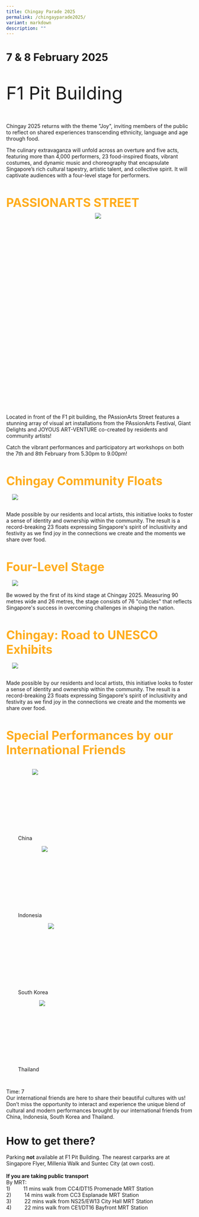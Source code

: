```yaml
---
title: Chingay Parade 2025
permalink: /chingayparade2025/
variant: markdown
description: ""
---
```

# 7 &amp; 8 February 2025
<div style="line-height:4rem;font-size:3rem; font-color: #b242a2">

F1 Pit Building<br></div>
 

Chingay 2025 returns with the theme "Joy", inviting members of the public to reflect on shared experiences transcending ethnicity, language and age through food. <br>

The culinary extravaganza will unfold across an overture and five acts, featuring more than 4,000 performers, 23 food-inspired floats, vibrant costumes, and dynamic music and choreography that encapsulate Singapore’s rich cultural tapestry, artistic talent, and collective spirit. It will captivate audiences with a four-level stage for performers.



<div style="padding-top:2rem">
<span style="color: #FFAC1C; font-weight: bold;; font-size:2rem">PASSIONARTS STREET </span>


<div style="text-align: center; display: grid; grid-template-columns: repeat(auto-fit, minmax(330px, 1fr)); gap:0.5rem; padding:0.5rem;">

<div style="display: block; overflow:hidden; text-decoration: none;  max-width: 30rem;"><div style="font-size: 1rem"></div><div style="min-height:16rem; max-height:16rem; overflow:hidden;"><img style="min-height:16rem; object-fit: cover; position:relative; top:rem;" src="/images/PAssionArtsStreet/IMG_7151_edit.jpg"></div></div>

<div style="display: block; overflow:hidden; text-decoration: none;  max-width: 30rem;">
<div style="font-size: 1rem"></div><div style="min-height:16rem; max-height:16rem; overflow:hidden;"><img style="min-height:16rem; object-fit: cover; position:relative; top:-4rem;" src="/images/PAssionArtsStreet/IMG_7106_edit.jpg"></div></div>

</div>


<p>Located in front of the F1 pit building, the PAssionArts Street features a stunning array of visual art installations from the PAssionArts Festival, Giant Delights and JOYOUS ART-VENTURE  co-created by residents and community artists!<br>
	
Catch the vibrant performances and participatory art workshops on both the 7th and 8th February from 5.30pm to 9.00pm!<br>
</p>

<div><div style="padding-top:2rem">
<span style="color: #FFAC1C; font-weight: bold;; font-size:2rem">Chingay Community Floats</span>

 <div><img src="/images/Chingay2024CommunityFloats/Community_Floats.jpg" style="padding: 1rem;"></div>

<p> Made possible by our residents and local artists, this initiative looks to foster a sense of identity and ownership within the community. 
The result is a record-breaking 23 floats expressing Singapore's spirit of inclusitivity and festivity as we find joy in the connections we create and the moments we share over food. </p>
</div>

<div style="padding-top:2rem">
<span style="color: #FFAC1C; font-weight: bold;; font-size:2rem">Four-Level Stage</span>
<div style="overflow:hidden; padding:1rem;"><img style="max-height:30rem; object-fit: cover; position:relative; top:rem;" src="/images/Chingay2024/BLOSSOM_Text.jpg"></div>
</div> 
Be wowed by the first of its kind stage  at Chingay 2025.  Measuring 90 metres wide and 26 metres, the stage consists of 76 "cubicles" that reflects Singapore's success in overcoming challenges in shaping the nation. <br>
<p></p>
	
<div><div style="padding-top:2rem">
<span style="color: #FFAC1C; font-weight: bold;; font-size:2rem">Chingay: Road to UNESCO Exhibits</span>

 <div><img src="/images/Chingay2024CommunityFloats/Community_Floats.jpg" style="padding: 1rem;"></div>

<p> Made possible by our residents and local artists, this initiative looks to foster a sense of identity and ownership within the community. 
The result is a record-breaking 23 floats expressing Singapore's spirit of inclusitivity and festivity as we find joy in the connections we create and the moments we share over food. </p>
</div>


<div style="padding-top:2rem">
<span style="color: #FFAC1C; font-weight: bold;; font-size:2rem">Special Performances by our International Friends</span>

  
  <div style="display: grid; grid-template-columns: repeat(auto-fit, minmax(228px, 1fr)); gap:1rem; padding:2rem;">
	
<div style="display: block; overflow:hidden; text-decoration: none;  max-width: 20rem;">
<div style="font-size: 1rem"></div><div style="min-height:12rem; max-height:12rem; overflow:hidden;">China<img style="min-height:12rem; object-fit: cover; position:relative; top:rem;" src="/images/Chingay2024/China_edit.jpg"></div></div>
		
<div style="display: block; overflow:hidden; text-decoration: none;  max-width: 20rem;">
<div style="font-size: 1rem"></div><div style="min-height:12rem; max-height:12rem; overflow:hidden;">Indonesia<img style="min-height:12rem; object-fit: cover; position:relative; top:rem;" src="/images/Chingay2024/Indonesia_edit.jpg"></div></div>

<div style="display: block; overflow:hidden; text-decoration: none;  max-width: 20rem;">
<div style="font-size: 1rem"></div><div style="min-height:12rem; max-height:12rem; overflow:hidden;">South Korea<img style="min-height:12rem; object-fit: cover; position:relative; top:rem;" src="/images/Chingay2024/Korea_edit.jpg"></div></div>

<div style="display: block; overflow:hidden; text-decoration: none;  max-width: 20rem;">
<div style="font-size: 1rem"></div><div style="min-height:12rem; max-height:12rem; overflow:hidden;">Thailand<img style="min-height:12rem; object-fit: cover; position:relative; top:rem;" src="/images/Chingay2024/Thailand_edit.jpg"></div></div>
</div>
	
<p>
Time: 7<br>
Our international friends are here to share their beautiful cultures with us!
Don’t miss the opportunity to interact and experience the unique blend of cultural and modern performances brought by our international friends from China, Indonesia, South Korea and Thailand. 

</p>
</div>

	
	
# How to get there?
	
<div> Parking <b>not</b> available at F1 Pit Building. The nearest carparks are at Singapore Flyer, Millenia Walk and Suntec City (at own cost).<br><br>
<b>If you are taking public transport</b><br>
By MRT:<br>
1)&nbsp; &nbsp; &nbsp; &nbsp; &nbsp;11 mins walk from CC4/DT15 Promenade MRT Station<br>
2)&nbsp; &nbsp; &nbsp; &nbsp; &nbsp;14 mins walk from CC3 Esplanade MRT Station<br>
3)&nbsp; &nbsp; &nbsp; &nbsp; &nbsp;22 mins walk from NS25/EW13 City Hall MRT Station<br>
4)&nbsp; &nbsp; &nbsp; &nbsp; &nbsp;22 mins walk from CE1/DT16 Bayfront MRT Station
	<br><br></div></div></div></div>